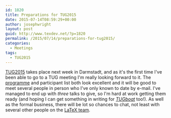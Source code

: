 ```yaml
---
id: 1820
title: Preparations for TUG2015
date: 2015-07-14T08:59:29+00:00
author: josephwright
layout: post
guid: http://www.texdev.net/?p=1820
permalink: /2015/07/14/preparations-for-tug2015/
categories:
  - Meetings
tags:
  - TUG2015
---
```

<a href="http://tug.org/tug2015">TUG2015</a> takes place next week in Darmstadt, and as it's the first time I've been able to go to a TUG meeting I'm really looking forward to it. The <a href="http://tug.org/tug2015/program.html">programme</a> and participant list both look excellent and it will be good to meet several people in person who I've only known to date by e-mail. I've managed to end up with <em>three</em> talks to give, so I'm hard at work getting them ready (and hoping I can get something in writing for <a href="http://tug.org/tugboat"><em>TUGboat</em></a> too!). As well as the formal business, there will be lot so chances to chat, not least with several other people on the <a href="http://www.latex-project.org">LaTeX team</a>.